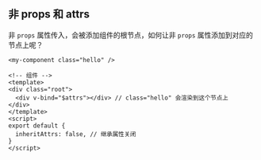 ## 非 props 和 attrs

非 `props` 属性传入，会被添加组件的根节点，如何让非 `props` 属性添加到对应的节点上呢？

```vue
<my-component class="hello" />

<!-- 组件 -->
<template>
<div class="root">
  <div v-bind="$attrs"></div> // class="hello" 会渲染到这个节点上
</div>
</template>
<script>
export default {
  inheritAttrs: false, // 继承属性关闭
}
</script>
```
